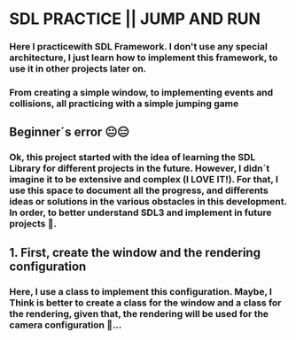 ﻿#  SDL PRACTICE || JUMP AND RUN


###  Here I practicewith SDL Framework. I don't use any special architecture, I just learn how to implement this framework, to use it in other projects later on. 
###  From creating a simple window, to implementing events and collisions, all practicing with a simple jumping game
## Beginner´s error 😐😑

### Ok, this project started with the idea of learning the SDL Library for different projects in the future. However, I didn´t imagine it to be extensive and complex (I LOVE IT!). For that, I use this space to document all the progress, and differents ideas or solutions in the various obstacles in this development. In order, to better understand SDL3 and implement in future projects 🤗.

## 1. First, create the window and the rendering configuration
### Here, I use a class to implement this configuration. Maybe, I Think is better to create a class for the window and a class for the rendering, given that, the rendering will be used for the camera configuration 🤔... 
